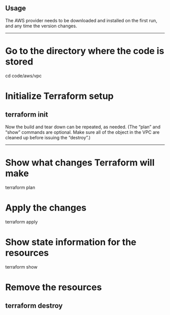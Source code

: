 ## Usage
The AWS provider needs to be downloaded and installed on the first run, and any time the version changes.

---
# Go to the directory where the code is stored
cd code/aws/vpc
# Initialize Terraform setup
terraform init
---

Now the build and tear down can be repeated, as needed. (The “plan” and “show” commands are optional. Make sure all of the object in the VPC are cleaned up before issuing the “destroy”.)

---
# Show what changes Terraform will make
terraform plan
# Apply the changes
terraform apply
# Show state information for the resources
terraform show
# Remove the resources
terraform destroy
---
